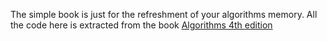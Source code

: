 The simple book is just for the refreshment of your algorithms memory. All the code here is extracted from the book [Algorithms 4th edition](http://algs4.cs.princeton.edu/code/index.php)


